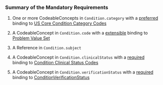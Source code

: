 
### Summary of the Mandatory Requirements



1. One or more CodeableConcepts  in `Condition.category`
with a [preferred](http://hl7.org/fhir/R4/terminologies.html#preferred)
 binding to [US Core Condition Category Codes](http://hl7.org/fhir/us/core/ValueSet/us-core-condition-category)

1.  A  CodeableConcept  in `Condition.code`
with a [extensible](http://hl7.org/fhir/R4/terminologies.html#extensible)
 binding to [Problem Value Set](http://hl7.org/fhir/us/core/ValueSet/us-core-problem)

1.  A  Reference  in `Condition.subject`






1.  A  CodeableConcept  in `Condition.clinicalStatus`
with a [required](http://hl7.org/fhir/R4/terminologies.html#required)
 binding to [Condition Clinical Status Codes](http://hl7.org/fhir/ValueSet/condition-clinical)

1.  A  CodeableConcept  in `Condition.verificationStatus`
with a [required](http://hl7.org/fhir/R4/terminologies.html#required)
 binding to [ConditionVerificationStatus](http://hl7.org/fhir/ValueSet/condition-ver-status)